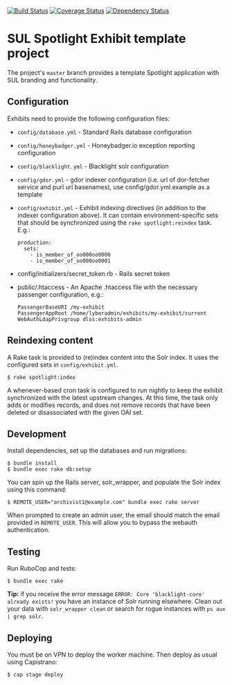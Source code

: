 [![Build Status](https://travis-ci.org/sul-dlss/exhibits.svg)](https://travis-ci.org/sul-dlss/exhibits) [![Coverage Status](https://coveralls.io/repos/sul-dlss/exhibits/badge.svg?branch=master&service=github)](https://coveralls.io/github/sul-dlss/exhibits?branch=master) [![Dependency Status](https://gemnasium.com/sul-dlss/exhibits.svg)](https://gemnasium.com/sul-dlss/exhibits)

# SUL Spotlight Exhibit template project

The project's `master` branch provides a template Spotlight application with SUL branding and functionality.

## Configuration

Exhibits need to provide the following configuration files:

* `config/database.yml` - Standard Rails database configuration
* `config/honeybadger.yml` - Honeybadger.io exception reporting configuration
* `config/blacklight.yml` - Blacklight solr configuration
* `config/gdor.yml` - gdor indexer configuration (i.e. url of dor-fetcher service and purl url basenames), use config/gdor.yml.example as a template
* `config/exhibit.yml` - Exhibit indexing directives (in addition to the indexer configuration above). It can contain environment-specific sets that should be synchronized using the `rake spotlight:reindex` task. E.g.:
    ```
    production:
      sets:
        - is_member_of_oo000oo0000
        - is_member_of_oo000oo0001
    ```

* config/initializers/secret_token.rb - Rails secret token
* public/.htaccess - An Apache .htaccess file with the necessary passenger configuration, e.g.:
    ```
    PassengerBaseURI /my-exhibit
    PassengerAppRoot /home/lyberadmin/exhibits/my-exhibit/current
    WebAuthLdapPrivgroup dlss:exhibits-admin
    ```

## Reindexing content

A Rake task is provided to (re)index content into the Solr index. It uses the configured sets in `config/exhibit.yml`.

```console
$ rake spotlight:index
```

A whenever-based cron task is configured to run nightly to keep the exhibit synchronized with the latest upstream changes. At this time, the task only adds or modifies records, and does not remove records that have been deleted or disassociated with the given OAI set.

## Development

Install dependencies, set up the databases and run migrations:
```console
$ bundle install
$ bundle exec rake db:setup
```

You can spin up the Rails server, solr_wrapper, and populate the Solr index using this command:
```console
$ REMOTE_USER="archivist1@example.com" bundle exec rake server
```
When prompted to create an admin user, the email should match the email provided in  `REMOTE_USER`. This will allow you to bypass the webauth authentication.

## Testing
Run RuboCop and tests:
```console
$ bundle exec rake
```

**Tip:** if you receive the error message `ERROR: Core 'blacklight-core' already exists!` you have an instance of Solr running elsewhere. Clean out your data with `solr_wrapper clean` or search for rogue instances with `ps aux | grep solr`.

## Deploying

You must be on VPN to deploy the worker machine.  Then deploy as usual using Capistrano:

```console
$ cap stage deploy
```
